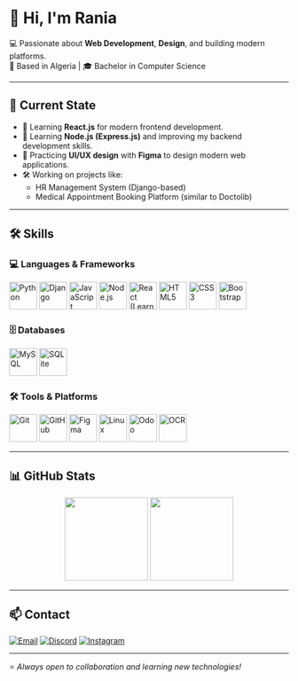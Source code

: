 # 👋 Hi, I'm Rania  

💻 Passionate about **Web Development**, **Design**, and building modern platforms.  
📍 Based in Algeria | 🎓 Bachelor in Computer Science  

---

## 🚀 Current State
- 🌱 Learning **React.js** for modern frontend development.  
- 🌱 Learning **Node.js (Express.js)** and improving my backend development skills.  
- 🎨 Practicing **UI/UX design** with **Figma** to design modern web applications.  
- 🛠️ Working on projects like:
  - HR Management System (Django-based)  
  - Medical Appointment Booking Platform (similar to Doctolib)  

---

## 🛠️ Skills  

### 💻 Languages & Frameworks  
<p align="left">
  <img src="https://cdn.jsdelivr.net/gh/devicons/devicon/icons/python/python-original.svg" alt="Python" width="50" height="50"/>
  <img src="https://cdn.jsdelivr.net/gh/devicons/devicon/icons/django/django-plain.svg" alt="Django" width="50" height="50"/>
  <img src="https://cdn.jsdelivr.net/gh/devicons/devicon/icons/javascript/javascript-original.svg" alt="JavaScript" width="50" height="50"/>
  <img src="https://cdn.jsdelivr.net/gh/devicons/devicon/icons/nodejs/nodejs-original.svg" alt="Node.js" width="50" height="50"/>
  <img src="https://cdn.jsdelivr.net/gh/devicons/devicon/icons/react/react-original.svg" alt="React (Learning)" width="50" height="50"/>
  <img src="https://cdn.jsdelivr.net/gh/devicons/devicon/icons/html5/html5-original.svg" alt="HTML5" width="50" height="50"/>
  <img src="https://cdn.jsdelivr.net/gh/devicons/devicon/icons/css3/css3-original.svg" alt="CSS3" width="50" height="50"/>
  <img src="https://cdn.jsdelivr.net/gh/devicons/devicon/icons/bootstrap/bootstrap-original.svg" alt="Bootstrap" width="50" height="50"/>
</p>

### 🗄️ Databases  
<p align="left">
  <img src="https://cdn.jsdelivr.net/gh/devicons/devicon/icons/mysql/mysql-original.svg" alt="MySQL" width="50" height="50"/>
  <img src="https://cdn.jsdelivr.net/gh/devicons/devicon/icons/sqlite/sqlite-original.svg" alt="SQLite" width="50" height="50"/>
</p>

### 🛠️ Tools & Platforms  
<p align="left">
  <img src="https://cdn.jsdelivr.net/gh/devicons/devicon/icons/git/git-original.svg" alt="Git" width="50" height="50"/>
  <img src="https://cdn.jsdelivr.net/gh/devicons/devicon/icons/github/github-original.svg" alt="GitHub" width="50" height="50" color="white"/>
  <img src="https://cdn.jsdelivr.net/gh/devicons/devicon/icons/figma/figma-original.svg" alt="Figma" width="50" height="50"/>
  <img src="https://cdn.jsdelivr.net/gh/devicons/devicon/icons/linux/linux-original.svg" alt="Linux" width="50" height="50"/>
  <img src="https://cdn.jsdelivr.net/gh/devicons/devicon/icons/odoo/odoo-original.svg" alt="Odoo" width="50" height="50"/>
  <img src="https://cdn-icons-png.flaticon.com/512/3069/3069186.png" alt="OCR" width="50" height="50"/>
</p>

---

## 📊 GitHub Stats  

<p align="center">
  <!-- Main Stats -->
  <img src="https://github-readme-stats.vercel.app/api?username=YourGitHubUsername&show_icons=true&theme=radical" height="150"/>
  
  <!-- Streak Stats -->
  <img src="https://streak-stats.demolab.com?user=YourGitHubUsername&theme=radical" height="150"/>
</p>


---




## 📫 Contact  
<p align="left">
  <a href="mailto:nourgnh0@gmail.com"><img src="https://img.icons8.com/color/48/gmail.png" alt="Email"/></a>
  <a href="https://discordapp.com/users/rania_gnh"><img src="https://img.icons8.com/color/48/discord-logo.png" alt="Discord"/></a>
  <a href="https://www.instagram.com/rania_gnh"><img src="https://img.icons8.com/color/48/instagram-new.png" alt="Instagram"/></a>
</p>  

---
⭐️ *Always open to collaboration and learning new technologies!*
